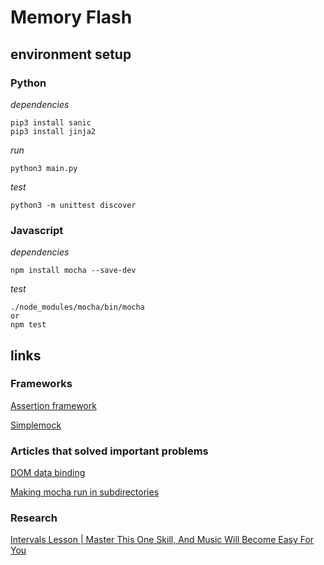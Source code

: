 # Memory Flash

## environment setup

### Python

*dependencies*

	pip3 install sanic
	pip3 install jinja2
	
*run*

	python3 main.py
	
*test*
	
	python3 -m unittest discover

### Javascript

*dependencies*

	npm install mocha --save-dev

*test*

	./node_modules/mocha/bin/mocha
	or
	npm test


## links

### Frameworks
[Assertion framework](https://nodejs.org/api/assert.htm)

[Simplemock](https://github.com/jupiter/simple-mock)

### Articles that solved important problems
[DOM data binding](http://stackoverflow.com/a/16485030/337934)

[Making mocha run in subdirectories](http://bpinto.github.io/posts/running-mocha-tests-on-subdirectories/)

### Research
[Intervals Lesson | Master This One Skill, And Music Will Become Easy For You](http://www.themusicalear.com/intervals-lesson-master-this-one-skill-and-music-will-become-easy-for-you/)